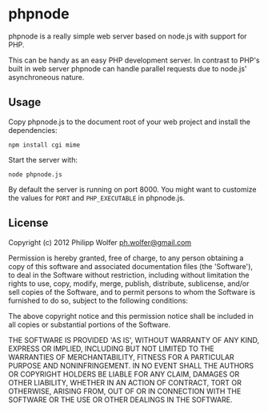 phpnode
=======

phpnode is a really simple web server based on node.js with support for PHP.

This can be handy as an easy PHP development server. In contrast to
PHP's built in web server phpnode can handle parallel requests due to
node.js' asynchroneous nature.

Usage
-----
Copy phpnode.js to the document root of your web project and install the dependencies:

    npm install cgi mime

Start the server with:

    node phpnode.js

By default the server is running on port 8000. You might want to customize the values
for `PORT` and `PHP_EXECUTABLE` in phpnode.js.

License
-------

Copyright (c) 2012 Philipp Wolfer <ph.wolfer@gmail.com>

Permission is hereby granted, free of charge, to any person obtaining
a copy of this software and associated documentation files (the
'Software'), to deal in the Software without restriction, including
without limitation the rights to use, copy, modify, merge, publish,
distribute, sublicense, and/or sell copies of the Software, and to
permit persons to whom the Software is furnished to do so, subject to
the following conditions:

The above copyright notice and this permission notice shall be
included in all copies or substantial portions of the Software.

THE SOFTWARE IS PROVIDED 'AS IS', WITHOUT WARRANTY OF ANY KIND,
EXPRESS OR IMPLIED, INCLUDING BUT NOT LIMITED TO THE WARRANTIES OF
MERCHANTABILITY, FITNESS FOR A PARTICULAR PURPOSE AND NONINFRINGEMENT.
IN NO EVENT SHALL THE AUTHORS OR COPYRIGHT HOLDERS BE LIABLE FOR ANY
CLAIM, DAMAGES OR OTHER LIABILITY, WHETHER IN AN ACTION OF CONTRACT,
TORT OR OTHERWISE, ARISING FROM, OUT OF OR IN CONNECTION WITH THE
SOFTWARE OR THE USE OR OTHER DEALINGS IN THE SOFTWARE.